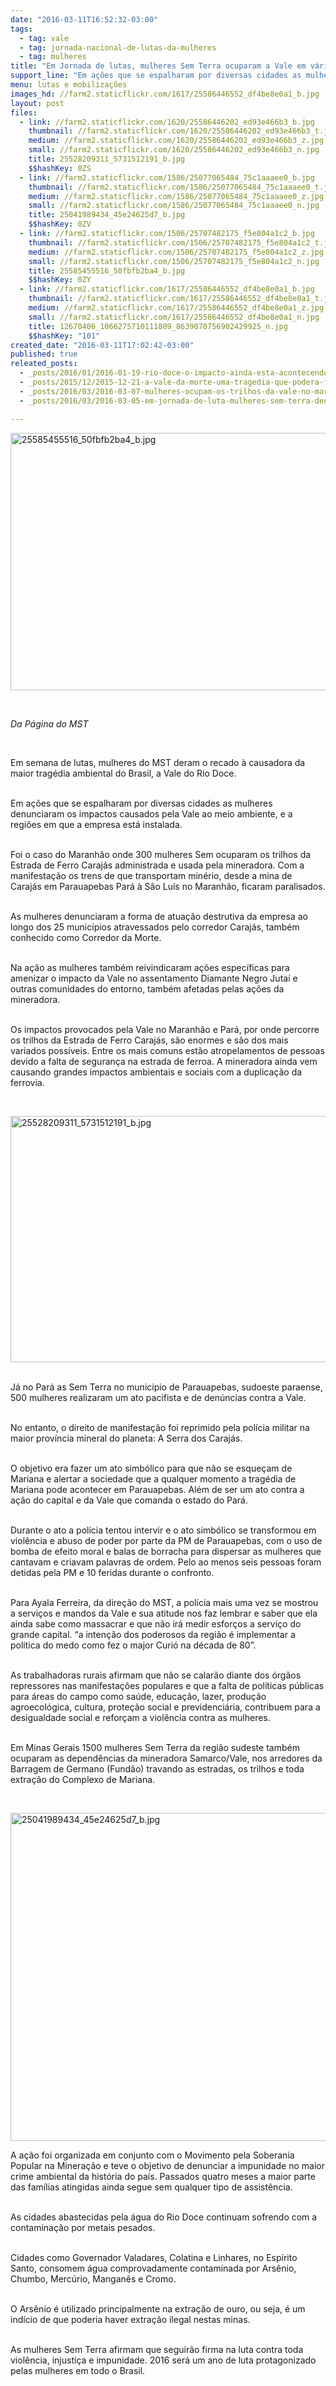```yaml
---
date: "2016-03-11T16:52:32-03:00"
tags:
  - tag: vale
  - tag: jornada-nacional-de-lutas-da-mulheres
  - tag: mulheres
title: "Em Jornada de lutas, mulheres Sem Terra ocuparam a Vale em várias regiões do país"
support_line: "Em ações que se espalharam por diversas cidades as mulheres denunciaram os impactos causados pela Vale ao meio ambiente, e as regiões em que a empresa está instalada. "
menu: lutas e mobilizações
images_hd: //farm2.staticflickr.com/1617/25586446552_df4be8e0a1_b.jpg
layout: post
files:
  - link: //farm2.staticflickr.com/1620/25586446202_ed93e466b3_b.jpg
    thumbnail: //farm2.staticflickr.com/1620/25586446202_ed93e466b3_t.jpg
    medium: //farm2.staticflickr.com/1620/25586446202_ed93e466b3_z.jpg
    small: //farm2.staticflickr.com/1620/25586446202_ed93e466b3_n.jpg
    title: 25528209311_5731512191_b.jpg
    $$hashKey: 0ZS
  - link: //farm2.staticflickr.com/1586/25077065484_75c1aaaee0_b.jpg
    thumbnail: //farm2.staticflickr.com/1586/25077065484_75c1aaaee0_t.jpg
    medium: //farm2.staticflickr.com/1586/25077065484_75c1aaaee0_z.jpg
    small: //farm2.staticflickr.com/1586/25077065484_75c1aaaee0_n.jpg
    title: 25041989434_45e24625d7_b.jpg
    $$hashKey: 0ZV
  - link: //farm2.staticflickr.com/1506/25707482175_f5e804a1c2_b.jpg
    thumbnail: //farm2.staticflickr.com/1506/25707482175_f5e804a1c2_t.jpg
    medium: //farm2.staticflickr.com/1506/25707482175_f5e804a1c2_z.jpg
    small: //farm2.staticflickr.com/1506/25707482175_f5e804a1c2_n.jpg
    title: 25585455516_50fbfb2ba4_b.jpg
    $$hashKey: 0ZY
  - link: //farm2.staticflickr.com/1617/25586446552_df4be8e0a1_b.jpg
    thumbnail: //farm2.staticflickr.com/1617/25586446552_df4be8e0a1_t.jpg
    medium: //farm2.staticflickr.com/1617/25586446552_df4be8e0a1_z.jpg
    small: //farm2.staticflickr.com/1617/25586446552_df4be8e0a1_n.jpg
    title: 12670406_1066275710111809_8639070756902429925_n.jpg
    $$hashKey: "101"
created_date: "2016-03-11T17:02:42-03:00"
published: true
releated_posts:
  - _posts/2016/01/2016-01-19-rio-doce-o-impacto-ainda-esta-acontecendo.md
  - _posts/2015/12/2015-12-21-a-vale-da-morte-uma-tragedia-que-podera-ficar-impune.md
  - _posts/2016/03/2016-03-07-mulheres-ocupam-os-trilhos-da-vale-no-maranhao.md
  - _posts/2016/03/2016-03-05-em-jornada-de-luta-mulheres-sem-terra-denunciam-o-agronegocio.md

---
```

<p><img alt="25585455516_50fbfb2ba4_b.jpg" height="412" src="//farm2.staticflickr.com/1506/25707482175_f5e804a1c2_b.jpg" width="700" /></p>

<p>&nbsp;</p>

<p><em>Da P&aacute;gina do MST&nbsp;</em></p>

<p>&nbsp;</p>

<p>Em semana de lutas, mulheres do MST deram o recado &agrave; causadora da maior trag&eacute;dia ambiental do Brasil, a Vale do Rio Doce.&nbsp;</p>

<p><br />
Em a&ccedil;&otilde;es que se espalharam por diversas cidades as mulheres denunciaram os impactos causados pela Vale ao meio ambiente, e a regi&otilde;es em que a empresa est&aacute; instalada.&nbsp;</p>

<p><br />
Foi o caso do Maranh&atilde;o onde 300 mulheres Sem ocuparam os trilhos da Estrada de Ferro Caraj&aacute;s administrada e usada pela mineradora. Com a manifesta&ccedil;&atilde;o os trens de que transportam min&eacute;rio, desde a mina de Caraj&aacute;s em Parauapebas Par&aacute; &agrave; S&atilde;o Lu&iacute;s no Maranh&atilde;o, ficaram paralisados.</p>

<p><br />
As mulheres denunciaram a forma de atua&ccedil;&atilde;o destrutiva da empresa ao longo dos 25 munic&iacute;pios atravessados pelo corredor Caraj&aacute;s, tamb&eacute;m conhecido como Corredor da Morte.</p>

<p><br />
Na a&ccedil;&atilde;o as mulheres tamb&eacute;m reivindicaram a&ccedil;&otilde;es espec&iacute;ficas para amenizar o impacto da Vale no assentamento Diamante Negro Juta&iacute; e outras comunidades do entorno, tamb&eacute;m afetadas pelas a&ccedil;&otilde;es da mineradora.</p>

<p><br />
Os impactos provocados pela Vale no Maranh&atilde;o e Par&aacute;, por onde percorre os trilhos da Estrada de Ferro Caraj&aacute;s, s&atilde;o enormes e s&atilde;o dos mais variados poss&iacute;veis. Entre os mais comuns est&atilde;o atropelamentos de pessoas devido a falta de seguran&ccedil;a na estrada de ferroa. A mineradora ainda vem causando grandes impactos ambientais e sociais com a duplica&ccedil;&atilde;o da ferrovia.</p>

<p>&nbsp;</p>

<p><img alt="25528209311_5731512191_b.jpg" height="394" src="//farm2.staticflickr.com/1620/25586446202_ed93e466b3_b.jpg" width="700" /></p>

<p><br />
J&aacute; no Par&aacute; as Sem Terra no munic&iacute;pio de Parauapebas, sudoeste paraense, 500 mulheres realizaram um ato pacifista e de den&uacute;ncias contra a Vale.&nbsp;</p>

<p><br />
No entanto, o direito de manifesta&ccedil;&atilde;o foi reprimido pela pol&iacute;cia militar na maior prov&iacute;ncia mineral do planeta: A Serra dos Caraj&aacute;s.</p>

<p><br />
O objetivo era fazer um ato simb&oacute;lico para que n&atilde;o se esque&ccedil;am de Mariana e alertar a sociedade que a qualquer momento a trag&eacute;dia de Mariana pode acontecer em Parauapebas. Al&eacute;m de ser um ato contra a a&ccedil;&atilde;o do capital e da Vale que comanda o estado do Par&aacute;.</p>

<p><br />
Durante o ato a pol&iacute;cia tentou intervir e o ato simb&oacute;lico se transformou em viol&ecirc;ncia e abuso de poder por parte da PM de Parauapebas, com o uso de bomba de efeito moral e balas de borracha para dispersar as mulheres que cantavam e criavam palavras de ordem. Pelo ao menos seis pessoas foram detidas pela PM e 10 feridas durante o confronto.&nbsp;</p>

<p><br />
Para Ayala Ferreira, da dire&ccedil;&atilde;o do MST, a pol&iacute;cia mais uma vez se mostrou a servi&ccedil;os e mandos da Vale e sua atitude nos faz lembrar e saber que ela ainda sabe como massacrar e que n&atilde;o ir&aacute; medir esfor&ccedil;os a servi&ccedil;o do grande capital. &ldquo;a inten&ccedil;&atilde;o dos poderosos da regi&atilde;o &eacute; implementar a pol&iacute;tica do medo como fez o major Curi&oacute; na d&eacute;cada de 80&rdquo;.&nbsp;</p>

<p><br />
As trabalhadoras rurais afirmam que n&atilde;o se calar&atilde;o diante dos &oacute;rg&atilde;os repressores nas manifesta&ccedil;&otilde;es populares e que a falta de pol&iacute;ticas p&uacute;blicas para &aacute;reas do campo como sa&uacute;de, educa&ccedil;&atilde;o, lazer, produ&ccedil;&atilde;o agroecol&oacute;gica, cultura, prote&ccedil;&atilde;o social e previdenci&aacute;ria, contribuem para a desigualdade social e refor&ccedil;am a viol&ecirc;ncia contra as mulheres.&nbsp;</p>

<p><br />
Em Minas Gerais 1500 mulheres Sem Terra da regi&atilde;o sudeste tamb&eacute;m ocuparam as depend&ecirc;ncias da mineradora Samarco/Vale, nos arredores da Barragem de Germano (Fund&atilde;o) travando as estradas, os trilhos e toda extra&ccedil;&atilde;o do Complexo de Mariana.</p>

<p>&nbsp;</p>

<p><img alt="25041989434_45e24625d7_b.jpg" height="525" src="//farm2.staticflickr.com/1586/25077065484_75c1aaaee0_b.jpg" width="700" /></p>

<p>A a&ccedil;&atilde;o foi organizada em conjunto com o Movimento pela Soberania Popular na Minera&ccedil;&atilde;o e teve o objetivo de denunciar a impunidade no maior crime ambiental da hist&oacute;ria do pa&iacute;s. Passados quatro meses a maior parte das fam&iacute;lias atingidas ainda segue sem qualquer tipo de assist&ecirc;ncia.&nbsp;</p>

<p><br />
As cidades abastecidas pela &aacute;gua do Rio Doce continuam sofrendo com a contamina&ccedil;&atilde;o por metais pesados.</p>

<p><br />
Cidades como Governador Valadares, Colatina e Linhares, no Esp&iacute;rito Santo, consomem &aacute;gua comprovadamente contaminada por Ars&ecirc;nio, Chumbo, Merc&uacute;rio, Mangan&ecirc;s e Cromo.</p>

<p><br />
O Ars&ecirc;nio &eacute; utilizado principalmente na extra&ccedil;&atilde;o de ouro, ou seja, &eacute; um ind&iacute;cio de que poderia haver extra&ccedil;&atilde;o ilegal nestas minas.&nbsp;</p>

<p><br />
As mulheres Sem Terra afirmam que seguir&atilde;o firma na luta contra toda viol&ecirc;ncia, injusti&ccedil;a e impunidade. 2016 ser&aacute; um ano de luta protagonizado pelas mulheres em todo o Brasil.&nbsp;<br />
&nbsp;</p>
